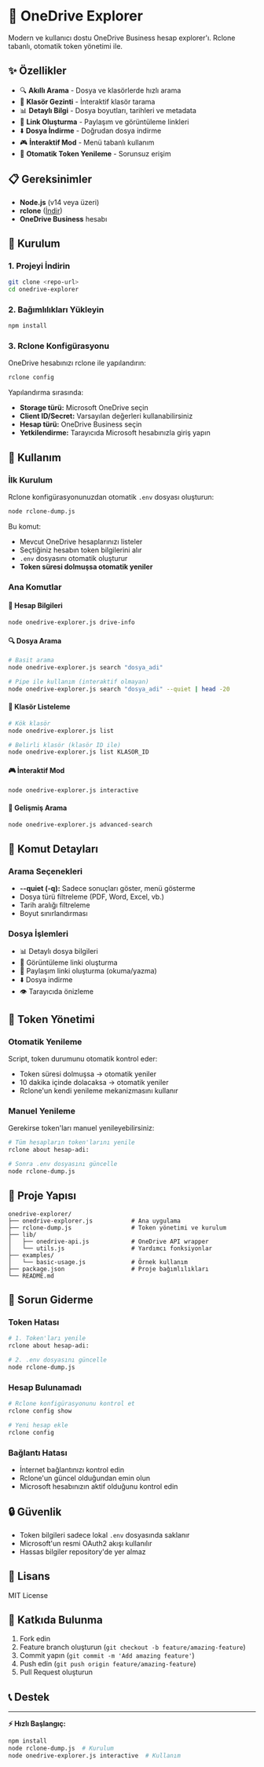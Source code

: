 # 🚀 OneDrive Explorer

Modern ve kullanıcı dostu OneDrive Business hesap explorer'ı. Rclone tabanlı, otomatik token yönetimi ile.

## ✨ Özellikler

- 🔍 **Akıllı Arama** - Dosya ve klasörlerde hızlı arama
- 📁 **Klasör Gezinti** - İnteraktif klasör tarama
- 📊 **Detaylı Bilgi** - Dosya boyutları, tarihleri ve metadata
- 🔗 **Link Oluşturma** - Paylaşım ve görüntüleme linkleri
- ⬇️ **Dosya İndirme** - Doğrudan dosya indirme
- 🎮 **İnteraktif Mod** - Menü tabanlı kullanım
- 🔄 **Otomatik Token Yenileme** - Sorunsuz erişim

## 📋 Gereksinimler

- **Node.js** (v14 veya üzeri)
- **rclone** ([İndir](https://rclone.org/downloads/))
- **OneDrive Business** hesabı

## 🚀 Kurulum

### 1. Projeyi İndirin
```bash
git clone <repo-url>
cd onedrive-explorer
```

### 2. Bağımlılıkları Yükleyin
```bash
npm install
```

### 3. Rclone Konfigürasyonu
OneDrive hesabınızı rclone ile yapılandırın:
```bash
rclone config
```

Yapılandırma sırasında:
- **Storage türü:** Microsoft OneDrive seçin
- **Client ID/Secret:** Varsayılan değerleri kullanabilirsiniz
- **Hesap türü:** OneDrive Business seçin
- **Yetkilendirme:** Tarayıcıda Microsoft hesabınızla giriş yapın

## 🎯 Kullanım

### İlk Kurulum
Rclone konfigürasyonunuzdan otomatik `.env` dosyası oluşturun:
```bash
node rclone-dump.js
```

Bu komut:
- Mevcut OneDrive hesaplarınızı listeler
- Seçtiğiniz hesabın token bilgilerini alır
- `.env` dosyasını otomatik oluşturur
- **Token süresi dolmuşsa otomatik yeniler**

### Ana Komutlar

#### 💾 Hesap Bilgileri
```bash
node onedrive-explorer.js drive-info
```

#### 🔍 Dosya Arama
```bash
# Basit arama
node onedrive-explorer.js search "dosya_adi"

# Pipe ile kullanım (interaktif olmayan)
node onedrive-explorer.js search "dosya_adi" --quiet | head -20
```

#### 📁 Klasör Listeleme
```bash
# Kök klasör
node onedrive-explorer.js list

# Belirli klasör (klasör ID ile)
node onedrive-explorer.js list KLASOR_ID
```

#### 🎮 İnteraktif Mod
```bash
node onedrive-explorer.js interactive
```

#### 🔎 Gelişmiş Arama
```bash
node onedrive-explorer.js advanced-search
```

## 📖 Komut Detayları

### Arama Seçenekleri
- **--quiet (-q):** Sadece sonuçları göster, menü gösterme
- Dosya türü filtreleme (PDF, Word, Excel, vb.)
- Tarih aralığı filtreleme
- Boyut sınırlandırması

### Dosya İşlemleri
- 📊 Detaylı dosya bilgileri
- 🔗 Görüntüleme linki oluşturma
- 🔗 Paylaşım linki oluşturma (okuma/yazma)
- ⬇️ Dosya indirme
- 👁️ Tarayıcıda önizleme

## 🔧 Token Yönetimi

### Otomatik Yenileme
Script, token durumunu otomatik kontrol eder:
- Token süresi dolmuşsa → otomatik yeniler
- 10 dakika içinde dolacaksa → otomatik yeniler
- Rclone'un kendi yenileme mekanizmasını kullanır

### Manuel Yenileme
Gerekirse token'ları manuel yenileyebilirsiniz:
```bash
# Tüm hesapların token'larını yenile
rclone about hesap-adi:

# Sonra .env dosyasını güncelle
node rclone-dump.js
```

## 📁 Proje Yapısı

```
onedrive-explorer/
├── onedrive-explorer.js           # Ana uygulama
├── rclone-dump.js                 # Token yönetimi ve kurulum
├── lib/
│   ├── onedrive-api.js            # OneDrive API wrapper
│   └── utils.js                   # Yardımcı fonksiyonlar
├── examples/
│   └── basic-usage.js             # Örnek kullanım
├── package.json                   # Proje bağımlılıkları
└── README.md
```

## 🚨 Sorun Giderme

### Token Hatası
```bash
# 1. Token'ları yenile
rclone about hesap-adi:

# 2. .env dosyasını güncelle
node rclone-dump.js
```

### Hesap Bulunamadı
```bash
# Rclone konfigürasyonunu kontrol et
rclone config show

# Yeni hesap ekle
rclone config
```

### Bağlantı Hatası
- İnternet bağlantınızı kontrol edin
- Rclone'un güncel olduğundan emin olun
- Microsoft hesabınızın aktif olduğunu kontrol edin

## 🔒 Güvenlik

- Token bilgileri sadece lokal `.env` dosyasında saklanır
- Microsoft'un resmi OAuth2 akışı kullanılır
- Hassas bilgiler repository'de yer almaz

## 📝 Lisans

MIT License

## 🤝 Katkıda Bulunma

1. Fork edin
2. Feature branch oluşturun (`git checkout -b feature/amazing-feature`)
3. Commit yapın (`git commit -m 'Add amazing feature'`)
4. Push edin (`git push origin feature/amazing-feature`)
5. Pull Request oluşturun

## 📞 Destek



---

**⚡ Hızlı Başlangıç:**
```bash
npm install
node rclone-dump.js  # Kurulum
node onedrive-explorer.js interactive  # Kullanım
```